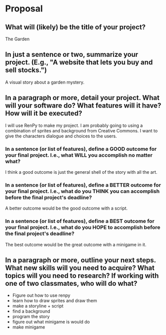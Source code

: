 # Proposal

## What will (likely) be the title of your project?

The Garden

## In just a sentence or two, summarize your project. (E.g., "A website that lets you buy and sell stocks.")

A visual story about a garden mystery.

## In a paragraph or more, detail your project. What will your software do? What features will it have? How will it be executed?

I will use RenPy to make my project. I am probably going to using a combination of sprites and background from Creative Commons. I want to give the characters dialogue and choices to the users.

### In a sentence (or list of features), define a GOOD outcome for your final project. I.e., what WILL you accomplish no matter what?

I think a good outcome is just the general shell of the story with all the art.

### In a sentence (or list of features), define a BETTER outcome for your final project. I.e., what do you THINK you can accomplish before the final project's deadline?

A better outcome would be the good outcome with a script.

### In a sentence (or list of features), define a BEST outcome for your final project. I.e., what do you HOPE to accomplish before the final project's deadline?

The best outcome would be the great outcome with a minigame in it.

## In a paragraph or more, outline your next steps. What new skills will you need to acquire? What topics will you need to research? If working with one of two classmates, who will do what?

- Figure out how to use renpy
- learn how to draw sprites and draw them
- make a storyline + script
- find a background
- program the story
- figure out what minigame is would do
- make minigame

